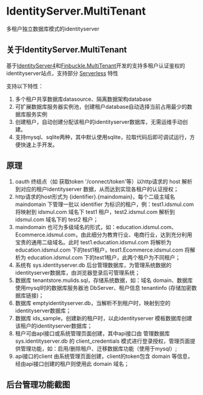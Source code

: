 # IdentityServer.MultiTenant

多租户独立数据库模式的identityserver

## 关于IdentityServer.MultiTenant

基于[IdentityServer4](https://github.com/IdentityServer/IdentityServer4)和[Finbuckle.MultiTenant](https://github.com/Finbuckle/Finbuckle.MultiTenant)开发的支持多租户认证鉴权的identityserver站点，支持部分 [Serverless](https://github.com/topics/serverless) 特性 

支持以下特性：

1. 多个租户共享数据库datasource、隔离数据架构database
2. 可扩展数据库服务器实例池，创建租户database自动选择当前占用最少的数据库服务实例
3. 创建租户，自动创建分配该租户的identityserver数据库，无需运维手动创建。
4. 支持mysql、sqlite两种，其中默认使用sqlite，拉取代码后即可调试运行，方便快速上手开发。

## 原理

1. oauth 终结点（如 获取token '/connect/token'等）以http请求的 host 解析到对应的租户identityserver 数据，从而达到实现各租户的认证授权；
2. http请求的host形式为 {identifier}.{maindomain}，每个二级主域名 maindomain 下管理一批以 identifier 为标识的租户，例：test1.idsmul.com 将映射到 idsmul.com 域名下 test1 租户，test2.idsmul.com 解析到 idsmul.com 域名下的 test2 租户；
3. maindomain 也可为多级域名的形式，如：education.idsmul.com、Ecommerce.idsmul.com，由此细分为教育行业、电商行业，达到充分利用宝贵的通用二级域名。此时 test1.education.idsmul.com 将解析为 education.idsmul.com 下的test1租户，test1.Ecommerce.idsmul.com 将解析为 education.idsmul.com 下的test1租户，此两个租户为不同租户；
4. 系统有 sys.identityserver.db 后台管理数据库，为管理系统数据的identityserver数据库，由浏览器登录后可管理系统；
5. 数据库 tenantstore.mulids.sql，存储系统数据，如：域名 domain、数据库使用mysql时的数据库服务器池 DbServer、租户信息 tenantinfo (存储加密数据库链接)；
6. 数据库 emptyidentityserver.db，当解析不到租户时，映射到空的identityserver数据库；
7. 数据库 ids_sample，创建新的租户时，以此identityserver 模板数据库创建该租户的identityserver数据库；
8. 租户可由api接口或系统管理页面创建，其中api接口由 管理数据库 sys.identityserver.db 的 client_credentials 模式进行登录授权，管理页面提供管理功能，如：启用/删除租户、迁移数据库功能（使用于mysql）;
9. api接口的client 由系统管理页面创建，client的token包含 domain 等信息，经由api接口创建的租户则使用此 domain 域名；

## 后台管理功能截图